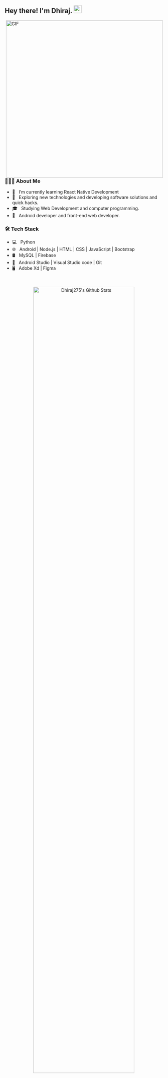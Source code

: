 <h2> Hey there! I'm Dhiraj. <img src="https://github.com/souvikguria98/souvikguria98/blob/master/Hi.gif" width="25"></h2>
<img align="right" alt="GIF" src="https://raw.githubusercontent.com/Dhiraj275/Dhiraj275/master/gif3.gif" width="500"/>

<h3> 👨🏻‍💻 About Me </h3>

- 🔭 &nbsp; I’m currently learning React Native Development
- 🤔 &nbsp; Exploring new technologies and developing software solutions and quick hacks.
- 🎓 &nbsp; Studying Web Development and computer programming.
- 💼 &nbsp; Android developer and front-end web developer.

<h3>🛠 Tech Stack</h3>

- 💻 &nbsp; Python  
- 🌐 &nbsp; Android | Node.js | HTML | CSS | JavaScript | Bootstrap 
- 🛢 &nbsp; MySQL | Firebase
- 🔧 &nbsp; Android Studio | Visual Studio code | Git
- 🖥 &nbsp; Adobe Xd | Figma

<br>
<p align="center">
<img style="width:80%" align="center" src="https://github-readme-stats.vercel.app/api?username=Dhiraj275&include_all_commits=true&count_private=true&show_icons=true&line_height=20&title_color=7A7ADB&icon_color=2234AE&text_color=D3D3D3&bg_color=0,000000,130F40" alt="Dhiraj275's Github Stats">
</p>
</br>


<h3> 🤝🏻 Connect with Me </h3>

<p align="center">
&nbsp; <a href="https://twitter.com/DhruvInTech" target="_blank" rel="noopener noreferrer"><img src="https://img.icons8.com/plasticine/100/000000/twitter.png" width="50" /></a>  
&nbsp; <a href="https://www.instagram.com/dhiraj.io/" target="_blank" rel="noopener noreferrer"><img src="https://img.icons8.com/plasticine/100/000000/instagram-new.png" width="50" /></a>  
&nbsp; <a href="https://www.linkedin.com/in/dhiraj-prajapati-web-dev/" target="_blank" rel="noopener noreferrer"><img src="https://img.icons8.com/plasticine/100/000000/linkedin.png" width="50" /></a>
&nbsp; <a href="mailto:dhirajprajapati.co@gmail.com" target="_blank" rel="noopener noreferrer"><img src="https://img.icons8.com/plasticine/100/000000/gmail.png"  width="50" /></a>
</p>
